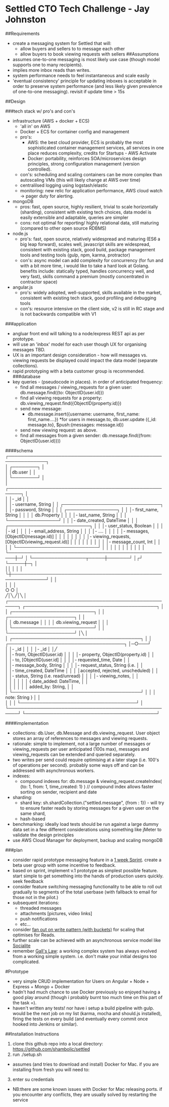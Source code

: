 # Settled CTO Tech Challenge -  Jay Johnston

##Requirements
* create a messaging system for Settled that will:
  * allow buyers and sellers to to message each other
  * allow buyers to book viewing requests with sellers
##Assumptions
* assumes one-to-one messaging is most likely use case (though model supports one to many recipients).
* implies more inbox reads than writes.
* system performance needs to feel instantaneous and scale easily
* 'eventual consistency' principle for updating inboxes is acceptable in order to preserve system performance (and less likely given prevalence of one-to-one messaging).  revisit if update time > 15s

##Design

###tech stack w/ pro's and con's
* infrastructure (AWS + docker + ECS)
   * 'all in' on AWS
   * Docker + ECS for container config and management
   * pro's:  
     *  AWS: the best cloud provider,  ECS is probably the most sophisticated container management services, all services in one place reduces complexity, credits for Startups - AWS Activate 
     * Docker: portability, reinforces SOA/microservices design principles, strong configuration management (version controlled).
   * con's:  scheduling and scaling containers can be more complex than autoscaling VMs  (this will likely change at AWS over time)
   * centralilsed logging using logstash/elastic
   * monitoring:  new relic for application performance, AWS cloud watch -> pager duty for alerting.
* mongoDB
  * pros:  fast, open source, highly resilient, trivial to scale horizontally (sharding), consistent with existing tech choices, data model is easily extensible and adaptable, queries are simpler
  * cons: not optimal for reporting/ highly relational data, still maturing (compared to other open source RDBMS)
* node.js
  * pro's:  fast, open source, relatively widespread and maturing (ES6 a big leap forward), scales well, javascript skills are widespread, consistent with existing stack, good build,  package management tools and testing tools (gulp, npm, karma, protractor)
  * con's: async model can add complexity for concurrency (for fun and with a bit more time, i would like to take a hard look at Golang.  benefits include: statically typed, handles concurrency well, and very fast), skills command a premium (mostly concentrated in contractor space)
* angular.js
    * pro's: widely adopted, well-supported, skills available in the market, consistent with existing tech stack, good profiling and debugging tools
    * con's: resource intensive on the client side, v2 is still in RC stage and is not backwards compatible with V1

###application
* angluar front end will talking to a node/express REST api as per prototype.
* will use an 'inbox' model for each user though UX for organising messages TBD.
* UX is an important design consideration - how will messages vs. viewing requests be displayed could impact the data model (separate collections).  
* rapid prototyping with a beta customer group is recommended.
###database
* key queries - (pseudocode in places). in order of anticipated frequency:
  * find all messages / viewing_requests for a given user:  db.message.find({to: ObjectID(user.id)}) 
  * find all viewing requests for a property: db.viewing_request.find({ObjectID(property.id)})
  * send new message: 
    * db.message.insert({username: username, first_name: first_name....})
    *for users in message.to, db.user.update ({_id: message.to}, $push:{messages: message.id})
  * send new viewing request: as above.
  * find all messages from a given sender: db.message.find({from: ObjectID(user.id)}))
  

####schema
                                   ┌──────────────────────────────────────────────────────────────┐                                          
                                   │                           ┌────────┐                         │                                          
                                   │                           │db.user │                         │                                          
                                   │                           └────────┘                         │                                          
                                   │   ┌──────────────────────────────────────────────────────┐   │                                          
                                   │   │- _id                                                 │   │                                          
                                   │   │- username, String                                    │   │         ┌───────────────────────────────┐
                                   │   │- password, String                                    │   │         │       ┌────────────────┐      │
                                   │   │- first_name, String                                  │   │         │       │  db.Property   │      │
                                   │   │- last_name, String                                   │   │         │       └────────────────┘      │
                                   │   │- date_created, DateTime                              │   │         │ ┌──────────────────────────┐  │
                                   │   │- user_status, Boolean                                │   │         │ │- id                      │  │
                                   │   │- email_address, String                               │   │         │ │- ....                    │  │
                                   │ │ │- messages, [ObjectID(message.id)]                    │   │         │ │                          │  │
                                   │ │ │- viewing_requests, [ObjectID(viewing_request.id)]  │ │   │         │ │                          │  │
                                   │ │ │- message_count, Int                                │ │   │         │ └──────────────────────────┘  │
                                   │ │ │                                                    │ │   │         │                               │
                                   │ │ └────────────────────────────────────────────────────┼─┘   │         └─────────────────┬─────┼───────┘
                                   │┌┘                                                      └─────┼─┐                         │              
                                   ││                                                             │ │                         │              
                                   └┼─────────────────────────────────────────────────────────────┘ │                         │              
                                    │                                                               │                         │              
                                    ○                                                               ○                         │              
                                   ╱│╲                                                          ╱│╲                       │              
                  ┌─────────────────────────────────────────────────────┐    ┌──────────────────────────────────────────┐     │              
                  │           ┌──────────────────────────┐              │    │         ┌─────────────────────┐          │     │              
                  │           │        db.message        │              │    │         │ db.viewing_request  │          │     │              
                  │           └──────────────────────────┘              │    │         └─────────────────────┘          │╲    │              
                  │   ┌─────────────────────────────────────────┐       │    │  ┌─────────────────────────────────────┐ │─○───┘              
                  │   │- _id                                    │       │    │  │- _id                                │ │╱                   
                  │   │- from, ObjectID(user.id)                │       │    │  │- property, ObjectID(property.id)    │ │                    
                  │   │- to, [ObjectID(user.id]                 │       │    │  │- requested_time, Date               │ │                    
                  │   │- message_body, String                   │       │    │  │- request_status, String (i.e.       │ │                    
                  │   │- time_created, DateTime                 │       │    │  │accepted, rejected, unscheduled)     │ │                    
                  │   │- status, String (i.e. read/unread)      │       │    │  │- viewing_notes,                     │ │                    
                  │   │                                         │       │    │  │    {   date_added: DateTime,        │ │                    
                  │   │                                         │       │    │  │        added_by: String,            │ │                    
                  │   └─────────────────────────────────────────┘       │    │  │        note: String   }             │ │                    
                  │                                                     │    │  └─────────────────────────────────────┘ │                    
                  └─────────────────────────────────────────────────────┘    └──────────────────────────────────────────┘                    
                                                                                                                                             
  
####implementation
  * collections:  db.User, db.Message and db.viewing_request.  User object stores an array of references to messages and viewing requests.
  * rationale: simple to implement, not a large number of messages or viewing_requests per user anticipated (100s max), messages and viewing_requests can be extended and queried separately. 
  * two writes per send could require optimising at a later stage (i.e. 100's of operations per second). probably some ways off and can be addressed with asynchronous workers.
  * indexes:
    * compound indexes for: db.message & viewing_request.createIndex( {to: 1, from: 1, time_created: 1} )  // compound index allows faster sorting on sender, recipient and date
  * sharding: 
    * shard key: sh.shardCollection.("settled.message", {from : 1})  - will try to ensure faster reads by storing messages for a given user on the same shard, 
    * hash-based
  * benchmarking: ideally load tests should be run against a large dummy data set in a few different considerations using something like jMeter to validate the design principles
  * use AWS Cloud Manager for deployment, backup and scaling mongoDB
  

###plan
* consider rapid prototype messaging feature in a [1 week Sprint](http://www.gv.com/sprint/). create a beta user group with some incentive to feedback.  
* based on sprint, implement v.1 prototype as simplest possible feature. start simple to get something into the hands of production users quickly. seek feedback 
* consider feature switching messaging functionality to be able to roll out gradually to segments of the total userbase (with fallback to email for those not in the pilot.)
* subsequent iterations:
  * threaded messages
  * attachments [pictures, video links]
  * push notifications
  * etc...
* consider [fan out on write pattern (with buckets)](http://blog.mongodb.org/post/65612078649/schema-design-for-social-inboxes-in-mongodb) for scaling that optimises for Reads.
* further scale can be achieved with an asynchronous service model like [Socialite](https://github.com/mongodb-labs/socialite)
* remember [Gall's Law](https://en.wikipedia.org/wiki/John_Gall_(author)#Gall.27s_law):  a working complex system has always evolved from a working simple system. i.e. don't make your initial designs too complicated.

#Prototype
* very simple CRUD implementation for Users on Angular + Node + Express + Mongo + Docker
* hadn't had much chance to use Docker previously so enjoyed having a good play around (though i probably burnt too much time on this part of the task =).
* haven't written any tests! nor have i setup a build pipeline with gulp. would be the next job on my list (karma, mocha and should.js installed),  firing the tests on every build (and eventually every commit once hooked into Jenkins or similar). 

##Installation Instructions

1. clone this github repo into a local directory: https://github.com/shambolic/settled
2. run ./setup.sh
  * assumes (and tries to download and install) Docker for Mac.  if you are installing from fresh you will need to:
3. enter su credentials
  * NB:there are some known issues with Docker for Mac releasing ports.  if you encounter any conflicts, they are  usually solved by restarting the service 